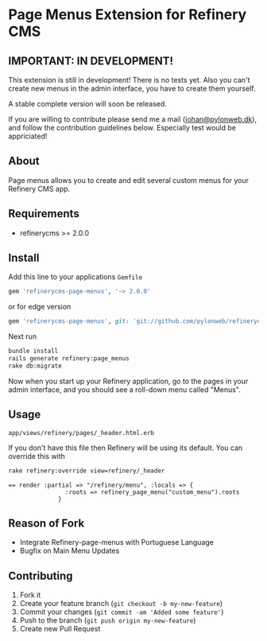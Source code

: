 # Page Menus Extension for Refinery CMS

## IMPORTANT: IN DEVELOPMENT!

This extension is still in development! There is no tests yet. 
Also you can't create new menus in the admin interface, you have to create them yourself.

A stable complete version will soon be released.

If you are willing to contribute please send me a mail (johan@pylonweb.dk), and follow the contribution guidelines below. Especially test would be appriciated!

## About

Page menus allows you to create and edit several custom menus for your Refinery CMS app. 

## Requirements

* refinerycms >= 2.0.0

## Install

Add this line to your applications `Gemfile`

```ruby
gem 'refinerycms-page-menus', '~> 2.0.0'
```

or for edge version

```ruby
gem 'refinerycms-page-menus', git: 'git://github.com/pylonweb/refinerycms-page-menus.git'
```

Next run

```bash
bundle install
rails generate refinery:page_menus
rake db:migrate
```

Now when you start up your Refinery application, go to the pages in your admin interface, and you should see a roll-down menu called "Menus".

## Usage

`app/views/refinery/pages/_header.html.erb`

If you don't have this file then Refinery will be using its default. You can override this with

```bash
rake refinery:override view=refinery/_header
```

```erb
== render :partial => "/refinery/menu", :locals => { 
				:roots => refinery_page_menu("custom_menu").roots
	          }	          	          
```

## Reason of Fork
- Integrate Refinery-page-menus with Portuguese Language
- Bugfix on Main Menu Updates

## Contributing

1. Fork it
2. Create your feature branch (`git checkout -b my-new-feature`)
3. Commit your changes (`git commit -am 'Added some feature'`)
4. Push to the branch (`git push origin my-new-feature`)
5. Create new Pull Request
